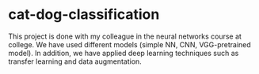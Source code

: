 # cat-dog-classification
This project is done with my colleague in the neural networks course at college.
We have used different models (simple NN, CNN, VGG-pretrained model). In addition,
we have applied deep learning techniques such as transfer learning and data augmentation.
